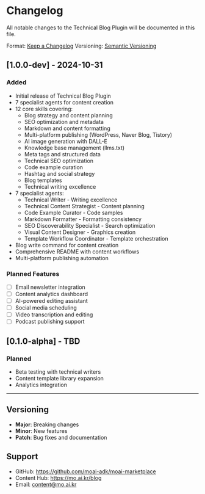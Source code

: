 # Changelog

All notable changes to the Technical Blog Plugin will be documented in this file.

Format: [Keep a Changelog](https://keepachangelog.com/en/1.0.0/)
Versioning: [Semantic Versioning](https://semver.org/spec/v2.0.0.html)

## [1.0.0-dev] - 2024-10-31

### Added
- Initial release of Technical Blog Plugin
- 7 specialist agents for content creation
- 12 core skills covering:
  - Blog strategy and content planning
  - SEO optimization and metadata
  - Markdown and content formatting
  - Multi-platform publishing (WordPress, Naver Blog, Tistory)
  - AI image generation with DALL-E
  - Knowledge base management (llms.txt)
  - Meta tags and structured data
  - Technical SEO optimization
  - Code example curation
  - Hashtag and social strategy
  - Blog templates
  - Technical writing excellence
- 7 specialist agents:
  - Technical Writer - Writing excellence
  - Technical Content Strategist - Content planning
  - Code Example Curator - Code samples
  - Markdown Formatter - Formatting consistency
  - SEO Discoverability Specialist - Search optimization
  - Visual Content Designer - Graphics creation
  - Template Workflow Coordinator - Template orchestration
- Blog write command for content creation
- Comprehensive README with content workflows
- Multi-platform publishing automation

### Planned Features
- [ ] Email newsletter integration
- [ ] Content analytics dashboard
- [ ] AI-powered editing assistant
- [ ] Social media scheduling
- [ ] Video transcription and editing
- [ ] Podcast publishing support

## [0.1.0-alpha] - TBD

### Planned
- Beta testing with technical writers
- Content template library expansion
- Analytics integration

---

## Versioning
- **Major**: Breaking changes
- **Minor**: New features
- **Patch**: Bug fixes and documentation

## Support
- GitHub: https://github.com/moai-adk/moai-marketplace
- Content Hub: https://mo.ai.kr/blog
- Email: content@mo.ai.kr
